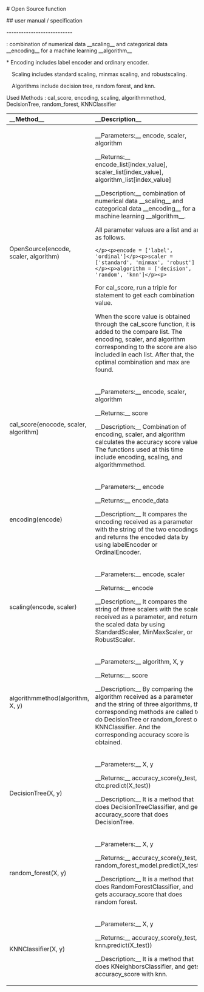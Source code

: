 \# Open Source function 

\## user manual / specification 

\---------------------------

: combination of numerical data \_\_scaling\_\_ and categorical data \_\_encoding\_\_ for a machine learning \_\_algorithm\_\_

\* Encoding includes label encoder and ordinary encoder.

`  `Scaling includes standard scaling, minmax scaling, and robustscaling.

`  `Algorithms include decision tree, random forest, and knn.

Used Methods : cal\_score, encoding, scaling, algorithmmethod, DecisionTree, random\_forest, KNNClassifier

| \_\_Method\_\_                         | \_\_Description\_\_                                          |
| :------------------------------------- | :----------------------------------------------------------- |
| OpenSource(encode, scaler, algorithm)  | <p>\_\_Parameters:\_\_ encode, scaler, algorithm</p><p>\_\_Returns:\_\_ encode\_list[index\_value], scaler\_list[index\_value], algorithm\_list[index\_value]</p><p>\_\_Description:\_\_ combination of numerical data \_\_scaling\_\_ and categorical data \_\_encoding\_\_ for a machine learning \_\_algorithm\_\_.</p><p>All parameter values are a list and are as follows.</p><p></p><p>```</p><p>encode = ['label', 'ordinal']</p><p>scaler = ['standard', 'minmax', 'robust']</p><p>algorithm = ['decision', 'random', 'knn']</p><p>```</p><p>For cal\_score, run a triple for statement to get each combination value.</p><p>When the score value is obtained through the cal\_score function, it is added to the compare list. The encoding, scaler, and algorithm corresponding to the score are also included in each list. After that, the optimal combination and max are found.</p> |
| cal\_score(enocode, scaler, algorithm) | <p>\_\_Parameters:\_\_ encode, scaler, algorithm</p><p>\_\_Returns:\_\_ score</p><p>\_\_Description:\_\_ Combination of encoding, scaler, and algorithm calculates the accuracy score value. The functions used at this time include encoding, scaling, and algorithmmethod.</p><p></p> |
| encoding(encode)                       | <p>\_\_Parameters:\_\_ encode</p><p>\_\_Returns:\_\_ encode\_data</p><p>\_\_Description:\_\_ It compares the encoding received as a parameter with the string of the two encodings, and returns the encoded data by using labelEncoder or OrdinalEncoder.</p><p></p> |
| scaling(encode, scaler)                | <p>\_\_Parameters:\_\_ encode, scaler</p><p>\_\_Returns:\_\_ encode</p><p>\_\_Description:\_\_ It compares the string of three scalers with the scaler received as a parameter, and returns the scaled data by using StandardScaler, MinMaxScaler, or RobustScaler.</p><p></p> |
| algorithmmethod(algorithm, X, y)       | <p>\_\_Parameters:\_\_ algorithm, X, y</p><p>\_\_Returns:\_\_ score</p><p>\_\_Description:\_\_ By comparing the algorithm received as a parameter and the string of three algorithms, the corresponding methods are called to do DecisionTree or random\_forest or KNNClassifier. And the corresponding accuracy score is obtained.</p><p></p> |
| DecisionTree(X, y)                     | <p>\_\_Parameters:\_\_ X, y</p><p>\_\_Returns:\_\_ accuracy\_score(y\_test, dtc.predict(X\_test))</p><p>\_\_Description:\_\_ It is a method that does DecisionTreeClassifier, and gets accuracy\_score that does DecisionTree.</p><p></p> |
| random\_forest(X, y)                   | <p>\_\_Parameters:\_\_ X, y</p><p>\_\_Returns:\_\_ accuracy\_score(y\_test, random\_forest\_model.predict(X\_test))</p><p>\_\_Description:\_\_ It is a method that does RandomForestClassifier, and gets accuracy\_score that does random forest.</p><p></p> |
| KNNClassifier(X, y)                    | <p>\_\_Parameters:\_\_ X, y</p><p>\_\_Returns:\_\_ accuracy\_score(y\_test, knn.predict(X\_test))</p><p>\_\_Description:\_\_ It is a method that does KNeighborsClassifier, and gets accuracy\_score with knn.</p><p></p> |

